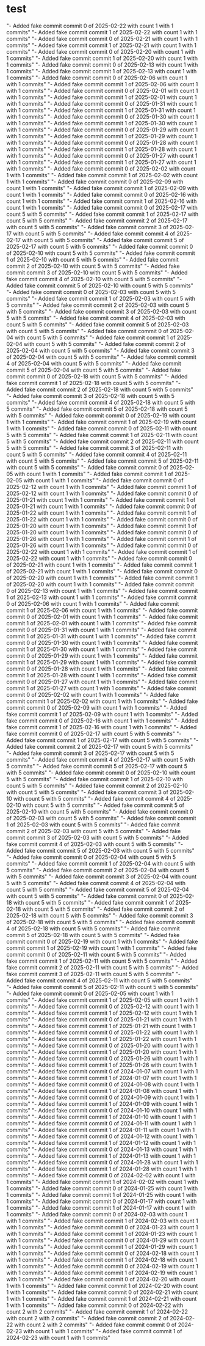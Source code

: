 # test
 
"- Added fake commit commit 0 of 2025-02-22 with count 1 with 1 commits" 
"- Added fake commit commit 1 of 2025-02-22 with count 1 with 1 commits" 
"- Added fake commit commit 0 of 2025-02-21 with count 1 with 1 commits" 
"- Added fake commit commit 1 of 2025-02-21 with count 1 with 1 commits" 
"- Added fake commit commit 0 of 2025-02-20 with count 1 with 1 commits" 
"- Added fake commit commit 1 of 2025-02-20 with count 1 with 1 commits" 
"- Added fake commit commit 0 of 2025-02-13 with count 1 with 1 commits" 
"- Added fake commit commit 1 of 2025-02-13 with count 1 with 1 commits" 
"- Added fake commit commit 0 of 2025-02-06 with count 1 with 1 commits" 
"- Added fake commit commit 1 of 2025-02-06 with count 1 with 1 commits" 
"- Added fake commit commit 0 of 2025-02-01 with count 1 with 1 commits" 
"- Added fake commit commit 1 of 2025-02-01 with count 1 with 1 commits" 
"- Added fake commit commit 0 of 2025-01-31 with count 1 with 1 commits" 
"- Added fake commit commit 1 of 2025-01-31 with count 1 with 1 commits" 
"- Added fake commit commit 0 of 2025-01-30 with count 1 with 1 commits" 
"- Added fake commit commit 1 of 2025-01-30 with count 1 with 1 commits" 
"- Added fake commit commit 0 of 2025-01-29 with count 1 with 1 commits" 
"- Added fake commit commit 1 of 2025-01-29 with count 1 with 1 commits" 
"- Added fake commit commit 0 of 2025-01-28 with count 1 with 1 commits" 
"- Added fake commit commit 1 of 2025-01-28 with count 1 with 1 commits" 
"- Added fake commit commit 0 of 2025-01-27 with count 1 with 1 commits" 
"- Added fake commit commit 1 of 2025-01-27 with count 1 with 1 commits" 
"- Added fake commit commit 0 of 2025-02-02 with count 1 with 1 commits" 
"- Added fake commit commit 1 of 2025-02-02 with count 1 with 1 commits" 
"- Added fake commit commit 0 of 2025-02-09 with count 1 with 1 commits" 
"- Added fake commit commit 1 of 2025-02-09 with count 1 with 1 commits" 
"- Added fake commit commit 0 of 2025-02-16 with count 1 with 1 commits" 
"- Added fake commit commit 1 of 2025-02-16 with count 1 with 1 commits" 
"- Added fake commit commit 0 of 2025-02-17 with count 5 with 5 commits" 
"- Added fake commit commit 1 of 2025-02-17 with count 5 with 5 commits" 
"- Added fake commit commit 2 of 2025-02-17 with count 5 with 5 commits" 
"- Added fake commit commit 3 of 2025-02-17 with count 5 with 5 commits" 
"- Added fake commit commit 4 of 2025-02-17 with count 5 with 5 commits" 
"- Added fake commit commit 5 of 2025-02-17 with count 5 with 5 commits" 
"- Added fake commit commit 0 of 2025-02-10 with count 5 with 5 commits" 
"- Added fake commit commit 1 of 2025-02-10 with count 5 with 5 commits" 
"- Added fake commit commit 2 of 2025-02-10 with count 5 with 5 commits" 
"- Added fake commit commit 3 of 2025-02-10 with count 5 with 5 commits" 
"- Added fake commit commit 4 of 2025-02-10 with count 5 with 5 commits" 
"- Added fake commit commit 5 of 2025-02-10 with count 5 with 5 commits" 
"- Added fake commit commit 0 of 2025-02-03 with count 5 with 5 commits" 
"- Added fake commit commit 1 of 2025-02-03 with count 5 with 5 commits" 
"- Added fake commit commit 2 of 2025-02-03 with count 5 with 5 commits" 
"- Added fake commit commit 3 of 2025-02-03 with count 5 with 5 commits" 
"- Added fake commit commit 4 of 2025-02-03 with count 5 with 5 commits" 
"- Added fake commit commit 5 of 2025-02-03 with count 5 with 5 commits" 
"- Added fake commit commit 0 of 2025-02-04 with count 5 with 5 commits" 
"- Added fake commit commit 1 of 2025-02-04 with count 5 with 5 commits" 
"- Added fake commit commit 2 of 2025-02-04 with count 5 with 5 commits" 
"- Added fake commit commit 3 of 2025-02-04 with count 5 with 5 commits" 
"- Added fake commit commit 4 of 2025-02-04 with count 5 with 5 commits" 
"- Added fake commit commit 5 of 2025-02-04 with count 5 with 5 commits" 
"- Added fake commit commit 0 of 2025-02-18 with count 5 with 5 commits" 
"- Added fake commit commit 1 of 2025-02-18 with count 5 with 5 commits" 
"- Added fake commit commit 2 of 2025-02-18 with count 5 with 5 commits" 
"- Added fake commit commit 3 of 2025-02-18 with count 5 with 5 commits" 
"- Added fake commit commit 4 of 2025-02-18 with count 5 with 5 commits" 
"- Added fake commit commit 5 of 2025-02-18 with count 5 with 5 commits" 
"- Added fake commit commit 0 of 2025-02-19 with count 1 with 1 commits" 
"- Added fake commit commit 1 of 2025-02-19 with count 1 with 1 commits" 
"- Added fake commit commit 0 of 2025-02-11 with count 5 with 5 commits" 
"- Added fake commit commit 1 of 2025-02-11 with count 5 with 5 commits" 
"- Added fake commit commit 2 of 2025-02-11 with count 5 with 5 commits" 
"- Added fake commit commit 3 of 2025-02-11 with count 5 with 5 commits" 
"- Added fake commit commit 4 of 2025-02-11 with count 5 with 5 commits" 
"- Added fake commit commit 5 of 2025-02-11 with count 5 with 5 commits" 
"- Added fake commit commit 0 of 2025-02-05 with count 1 with 1 commits" 
"- Added fake commit commit 1 of 2025-02-05 with count 1 with 1 commits" 
"- Added fake commit commit 0 of 2025-02-12 with count 1 with 1 commits" 
"- Added fake commit commit 1 of 2025-02-12 with count 1 with 1 commits" 
"- Added fake commit commit 0 of 2025-01-21 with count 1 with 1 commits" 
"- Added fake commit commit 1 of 2025-01-21 with count 1 with 1 commits" 
"- Added fake commit commit 0 of 2025-01-22 with count 1 with 1 commits" 
"- Added fake commit commit 1 of 2025-01-22 with count 1 with 1 commits" 
"- Added fake commit commit 0 of 2025-01-20 with count 1 with 1 commits" 
"- Added fake commit commit 1 of 2025-01-20 with count 1 with 1 commits" 
"- Added fake commit commit 0 of 2025-01-26 with count 1 with 1 commits" 
"- Added fake commit commit 1 of 2025-01-26 with count 1 with 1 commits" 
"- Added fake commit commit 0 of 2025-02-22 with count 1 with 1 commits" 
"- Added fake commit commit 1 of 2025-02-22 with count 1 with 1 commits" 
"- Added fake commit commit 0 of 2025-02-21 with count 1 with 1 commits" 
"- Added fake commit commit 1 of 2025-02-21 with count 1 with 1 commits" 
"- Added fake commit commit 0 of 2025-02-20 with count 1 with 1 commits" 
"- Added fake commit commit 1 of 2025-02-20 with count 1 with 1 commits" 
"- Added fake commit commit 0 of 2025-02-13 with count 1 with 1 commits" 
"- Added fake commit commit 1 of 2025-02-13 with count 1 with 1 commits" 
"- Added fake commit commit 0 of 2025-02-06 with count 1 with 1 commits" 
"- Added fake commit commit 1 of 2025-02-06 with count 1 with 1 commits" 
"- Added fake commit commit 0 of 2025-02-01 with count 1 with 1 commits" 
"- Added fake commit commit 1 of 2025-02-01 with count 1 with 1 commits" 
"- Added fake commit commit 0 of 2025-01-31 with count 1 with 1 commits" 
"- Added fake commit commit 1 of 2025-01-31 with count 1 with 1 commits" 
"- Added fake commit commit 0 of 2025-01-30 with count 1 with 1 commits" 
"- Added fake commit commit 1 of 2025-01-30 with count 1 with 1 commits" 
"- Added fake commit commit 0 of 2025-01-29 with count 1 with 1 commits" 
"- Added fake commit commit 1 of 2025-01-29 with count 1 with 1 commits" 
"- Added fake commit commit 0 of 2025-01-28 with count 1 with 1 commits" 
"- Added fake commit commit 1 of 2025-01-28 with count 1 with 1 commits" 
"- Added fake commit commit 0 of 2025-01-27 with count 1 with 1 commits" 
"- Added fake commit commit 1 of 2025-01-27 with count 1 with 1 commits" 
"- Added fake commit commit 0 of 2025-02-02 with count 1 with 1 commits" 
"- Added fake commit commit 1 of 2025-02-02 with count 1 with 1 commits" 
"- Added fake commit commit 0 of 2025-02-09 with count 1 with 1 commits" 
"- Added fake commit commit 1 of 2025-02-09 with count 1 with 1 commits" 
"- Added fake commit commit 0 of 2025-02-16 with count 1 with 1 commits" 
"- Added fake commit commit 1 of 2025-02-16 with count 1 with 1 commits" 
"- Added fake commit commit 0 of 2025-02-17 with count 5 with 5 commits" 
"- Added fake commit commit 1 of 2025-02-17 with count 5 with 5 commits" 
"- Added fake commit commit 2 of 2025-02-17 with count 5 with 5 commits" 
"- Added fake commit commit 3 of 2025-02-17 with count 5 with 5 commits" 
"- Added fake commit commit 4 of 2025-02-17 with count 5 with 5 commits" 
"- Added fake commit commit 5 of 2025-02-17 with count 5 with 5 commits" 
"- Added fake commit commit 0 of 2025-02-10 with count 5 with 5 commits" 
"- Added fake commit commit 1 of 2025-02-10 with count 5 with 5 commits" 
"- Added fake commit commit 2 of 2025-02-10 with count 5 with 5 commits" 
"- Added fake commit commit 3 of 2025-02-10 with count 5 with 5 commits" 
"- Added fake commit commit 4 of 2025-02-10 with count 5 with 5 commits" 
"- Added fake commit commit 5 of 2025-02-10 with count 5 with 5 commits" 
"- Added fake commit commit 0 of 2025-02-03 with count 5 with 5 commits" 
"- Added fake commit commit 1 of 2025-02-03 with count 5 with 5 commits" 
"- Added fake commit commit 2 of 2025-02-03 with count 5 with 5 commits" 
"- Added fake commit commit 3 of 2025-02-03 with count 5 with 5 commits" 
"- Added fake commit commit 4 of 2025-02-03 with count 5 with 5 commits" 
"- Added fake commit commit 5 of 2025-02-03 with count 5 with 5 commits" 
"- Added fake commit commit 0 of 2025-02-04 with count 5 with 5 commits" 
"- Added fake commit commit 1 of 2025-02-04 with count 5 with 5 commits" 
"- Added fake commit commit 2 of 2025-02-04 with count 5 with 5 commits" 
"- Added fake commit commit 3 of 2025-02-04 with count 5 with 5 commits" 
"- Added fake commit commit 4 of 2025-02-04 with count 5 with 5 commits" 
"- Added fake commit commit 5 of 2025-02-04 with count 5 with 5 commits" 
"- Added fake commit commit 0 of 2025-02-18 with count 5 with 5 commits" 
"- Added fake commit commit 1 of 2025-02-18 with count 5 with 5 commits" 
"- Added fake commit commit 2 of 2025-02-18 with count 5 with 5 commits" 
"- Added fake commit commit 3 of 2025-02-18 with count 5 with 5 commits" 
"- Added fake commit commit 4 of 2025-02-18 with count 5 with 5 commits" 
"- Added fake commit commit 5 of 2025-02-18 with count 5 with 5 commits" 
"- Added fake commit commit 0 of 2025-02-19 with count 1 with 1 commits" 
"- Added fake commit commit 1 of 2025-02-19 with count 1 with 1 commits" 
"- Added fake commit commit 0 of 2025-02-11 with count 5 with 5 commits" 
"- Added fake commit commit 1 of 2025-02-11 with count 5 with 5 commits" 
"- Added fake commit commit 2 of 2025-02-11 with count 5 with 5 commits" 
"- Added fake commit commit 3 of 2025-02-11 with count 5 with 5 commits" 
"- Added fake commit commit 4 of 2025-02-11 with count 5 with 5 commits" 
"- Added fake commit commit 5 of 2025-02-11 with count 5 with 5 commits" 
"- Added fake commit commit 0 of 2025-02-05 with count 1 with 1 commits" 
"- Added fake commit commit 1 of 2025-02-05 with count 1 with 1 commits" 
"- Added fake commit commit 0 of 2025-02-12 with count 1 with 1 commits" 
"- Added fake commit commit 1 of 2025-02-12 with count 1 with 1 commits" 
"- Added fake commit commit 0 of 2025-01-21 with count 1 with 1 commits" 
"- Added fake commit commit 1 of 2025-01-21 with count 1 with 1 commits" 
"- Added fake commit commit 0 of 2025-01-22 with count 1 with 1 commits" 
"- Added fake commit commit 1 of 2025-01-22 with count 1 with 1 commits" 
"- Added fake commit commit 0 of 2025-01-20 with count 1 with 1 commits" 
"- Added fake commit commit 1 of 2025-01-20 with count 1 with 1 commits" 
"- Added fake commit commit 0 of 2025-01-26 with count 1 with 1 commits" 
"- Added fake commit commit 1 of 2025-01-26 with count 1 with 1 commits" 
"- Added fake commit commit 0 of 2024-01-07 with count 1 with 1 commits" 
"- Added fake commit commit 1 of 2024-01-07 with count 1 with 1 commits" 
"- Added fake commit commit 0 of 2024-01-08 with count 1 with 1 commits" 
"- Added fake commit commit 1 of 2024-01-08 with count 1 with 1 commits" 
"- Added fake commit commit 0 of 2024-01-09 with count 1 with 1 commits" 
"- Added fake commit commit 1 of 2024-01-09 with count 1 with 1 commits" 
"- Added fake commit commit 0 of 2024-01-10 with count 1 with 1 commits" 
"- Added fake commit commit 1 of 2024-01-10 with count 1 with 1 commits" 
"- Added fake commit commit 0 of 2024-01-11 with count 1 with 1 commits" 
"- Added fake commit commit 1 of 2024-01-11 with count 1 with 1 commits" 
"- Added fake commit commit 0 of 2024-01-12 with count 1 with 1 commits" 
"- Added fake commit commit 1 of 2024-01-12 with count 1 with 1 commits" 
"- Added fake commit commit 0 of 2024-01-13 with count 1 with 1 commits" 
"- Added fake commit commit 1 of 2024-01-13 with count 1 with 1 commits" 
"- Added fake commit commit 0 of 2024-01-28 with count 1 with 1 commits" 
"- Added fake commit commit 1 of 2024-01-28 with count 1 with 1 commits" 
"- Added fake commit commit 0 of 2024-02-02 with count 1 with 1 commits" 
"- Added fake commit commit 1 of 2024-02-02 with count 1 with 1 commits" 
"- Added fake commit commit 0 of 2024-01-25 with count 1 with 1 commits" 
"- Added fake commit commit 1 of 2024-01-25 with count 1 with 1 commits" 
"- Added fake commit commit 0 of 2024-01-17 with count 1 with 1 commits" 
"- Added fake commit commit 1 of 2024-01-17 with count 1 with 1 commits" 
"- Added fake commit commit 0 of 2024-02-03 with count 1 with 1 commits" 
"- Added fake commit commit 1 of 2024-02-03 with count 1 with 1 commits" 
"- Added fake commit commit 0 of 2024-01-23 with count 1 with 1 commits" 
"- Added fake commit commit 1 of 2024-01-23 with count 1 with 1 commits" 
"- Added fake commit commit 0 of 2024-01-29 with count 1 with 1 commits" 
"- Added fake commit commit 1 of 2024-01-29 with count 1 with 1 commits" 
"- Added fake commit commit 0 of 2024-02-18 with count 1 with 1 commits" 
"- Added fake commit commit 1 of 2024-02-18 with count 1 with 1 commits" 
"- Added fake commit commit 0 of 2024-02-19 with count 1 with 1 commits" 
"- Added fake commit commit 1 of 2024-02-19 with count 1 with 1 commits" 
"- Added fake commit commit 0 of 2024-02-20 with count 1 with 1 commits" 
"- Added fake commit commit 1 of 2024-02-20 with count 1 with 1 commits" 
"- Added fake commit commit 0 of 2024-02-21 with count 1 with 1 commits" 
"- Added fake commit commit 1 of 2024-02-21 with count 1 with 1 commits" 
"- Added fake commit commit 0 of 2024-02-22 with count 2 with 2 commits" 
"- Added fake commit commit 1 of 2024-02-22 with count 2 with 2 commits" 
"- Added fake commit commit 2 of 2024-02-22 with count 2 with 2 commits" 
"- Added fake commit commit 0 of 2024-02-23 with count 1 with 1 commits" 
"- Added fake commit commit 1 of 2024-02-23 with count 1 with 1 commits" 
